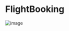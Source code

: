 # FlightBooking
![image](https://github.com/ittsfatiixx/FlightBooking/assets/43836400/8e0ca383-9adb-433f-b298-07a48cdce0ac)
